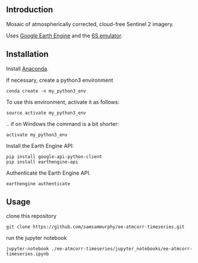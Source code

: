 ## Introduction

Mosaic of atmospherically corrected, cloud-free Sentinel 2 imagery.

Uses [Google Earth Engine](https://earthengine.google.com/) and the [6S emulator](https://github.com/samsammurphy/6S_emulator/edit/master/README.md).

## Installation

Install [Anaconda](https://www.continuum.io/downloads).

If necessary, create a python3 environment

`conda create -n my_python3_env`

To use this environment, activate it as follows:

`source activate my_python3_env`

.. if on Windows the command is a bit shorter:

`activate my_python3_env`

Install the Earth Engine API:

```
pip install google-api-python-client
pip install earthengine-api 
```

Authenticate the Earth Engine API.

`earthengine authenticate`

## Usage

clone this repository

`git clone https://github.com/samsammurphy/ee-atmcorr-timeseries.git`

run the jupyter notebook

`jupyter-notebook ./ee-atmcorr-timeseries/jupyter_notebooks/ee-atmcorr-timeseries.ipynb`
